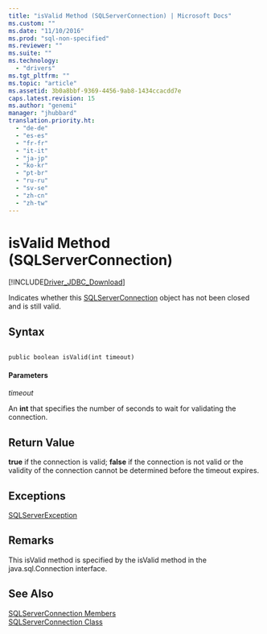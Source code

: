 ```yaml
---
title: "isValid Method (SQLServerConnection) | Microsoft Docs"
ms.custom: ""
ms.date: "11/10/2016"
ms.prod: "sql-non-specified"
ms.reviewer: ""
ms.suite: ""
ms.technology: 
  - "drivers"
ms.tgt_pltfrm: ""
ms.topic: "article"
ms.assetid: 3b0a8bbf-9369-4456-9ab8-1434ccacdd7e
caps.latest.revision: 15
ms.author: "genemi"
manager: "jhubbard"
translation.priority.ht: 
  - "de-de"
  - "es-es"
  - "fr-fr"
  - "it-it"
  - "ja-jp"
  - "ko-kr"
  - "pt-br"
  - "ru-ru"
  - "sv-se"
  - "zh-cn"
  - "zh-tw"
---
```

# isValid Method (SQLServerConnection)
[!INCLUDE[Driver_JDBC_Download](../../../connect/jdbc/includes)]

  Indicates whether this [SQLServerConnection](../../../connect/jdbc/reference/sqlserverconnection-class.md) object has not been closed and is still valid.  
  
## Syntax  
  
```  
  
public boolean isValid(int timeout)  
```  
  
#### Parameters  
 *timeout*  
  
 An **int** that specifies the number of seconds to wait for validating the connection.  
  
## Return Value  
 **true** if the connection is valid; **false** if the connection is not valid or the validity of the connection cannot be determined before the timeout expires.  
  
## Exceptions  
 [SQLServerException](../../../connect/jdbc/reference/sqlserverexception-class.md)  
  
## Remarks  
 This isValid method is specified by the isValid method in the java.sql.Connection interface.  
  
## See Also  
 [SQLServerConnection Members](../../../connect/jdbc/reference/sqlserverconnection-members.md)   
 [SQLServerConnection Class](../../../connect/jdbc/reference/sqlserverconnection-class.md)  
  
  